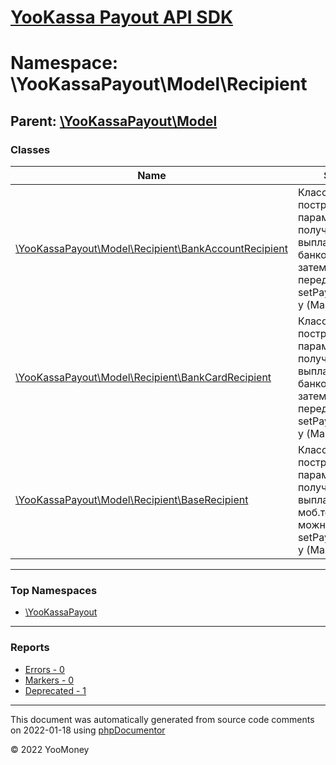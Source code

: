 # [YooKassa Payout API SDK](../home.md)

# Namespace: \YooKassaPayout\Model\Recipient
## Parent: [\YooKassaPayout\Model](../namespaces/yookassapayout-model.md)
### Classes
| Name | Summary |
| ---- | ------- |
| [\YooKassaPayout\Model\Recipient\BankAccountRecipient](../classes/YooKassaPayout-Model-Recipient-BankAccountRecipient.md) | Класс для построения параметров получателя при выплате на банковский счет, затем можно передать в setPaymentParams() у (Make|Test)DepositionRequest |
| [\YooKassaPayout\Model\Recipient\BankCardRecipient](../classes/YooKassaPayout-Model-Recipient-BankCardRecipient.md) | Класс для построения параметров получателя при выплате на банковскую карту, затем можно передать в setPaymentParams() у (Make|Test)DepositionRequest |
| [\YooKassaPayout\Model\Recipient\BaseRecipient](../classes/YooKassaPayout-Model-Recipient-BaseRecipient.md) | Класс для построения параметров получателя при выплате на моб.телефон, затем можно передать в setPaymentParams() у (Make|Test)DepositionRequest |

---

### Top Namespaces

* [\YooKassaPayout](../namespaces/yookassapayout.md)

---

### Reports
* [Errors - 0](../reports/errors.md)
* [Markers - 0](../reports/markers.md)
* [Deprecated - 1](../reports/deprecated.md)

---

This document was automatically generated from source code comments on 2022-01-18 using [phpDocumentor](http://www.phpdoc.org/)

&copy; 2022 YooMoney